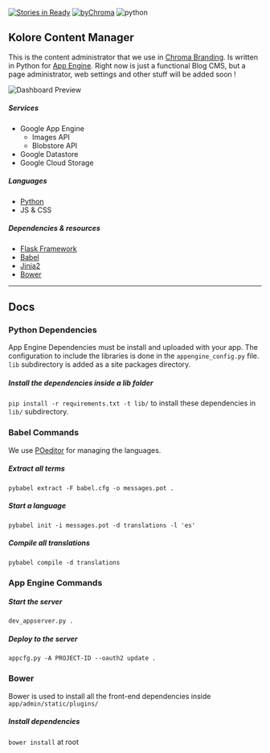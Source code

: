 [![Stories in Ready](https://badge.waffle.io/ChromaBranding/kolore.png?label=ready&title=Ready)](https://waffle.io/ChromaBranding/kolore)
[![byChroma](http://img.shields.io/badge/by-Chroma-brightgreen.svg)](http://www.chromabranding.com)
![ python ](http://img.shields.io/badge/python-v2.3-blue.svg)
## Kolore Content Manager

This is the content administrator that we use in [Chroma Branding][0]. Is written in Python for [App Engine][1]. Right now is just a functional Blog CMS, but a page administrator, web settings and other stuff will be added soon ! 

![ Dashboard Preview ](http://lh6.ggpht.com/UpDBa0WRxeYDhuG3wXLmtZGOG6FQDmR3eSpfBBDXpUGlycZnRv9wRZboT1Hwv51LmLAFeQUvJTAu91Gt1TT7gORBU18u=s1200)

##### Services
- Google App Engine
    - Images API
    - Blobstore API
- Google Datastore
- Google Cloud Storage

##### Languages
- [Python][2]
- JS & CSS

##### Dependencies & resources
- [Flask Framework][3]
- [Babel][4]
- [Jinja2][5]
- [Bower][6]

---

## Docs

### Python Dependencies
App Engine Dependencies must be install and uploaded with your app. The configuration to include the libraries is done in the `appengine_config.py` file. `lib` subdirectory is added as a site packages directory.

##### Install the dependencies inside a lib folder
`pip install -r requirements.txt -t lib/` to install these dependencies in `lib/` subdirectory.

### Babel Commands
We use [POeditor][7] for managing the languages. 

##### Extract all terms
`pybabel extract -F babel.cfg -o messages.pot .`

##### Start a language
`pybabel init -i messages.pot -d translations -l 'es'`

##### Compile all translations
`pybabel compile -d translations`


### App Engine Commands

##### Start the server
`dev_appserver.py .`

##### Deploy to the server
`appcfg.py -A PROJECT-ID --oauth2 update .`


### Bower
Bower is used to install all the front-end dependencies inside `app/admin/static/plugins/`

##### Install dependencies
``bower install`` at root



[0]: http://www.chromabranding.com
[1]: https://cloud.google.com
[2]: https://www.python.org/
[3]: https://flask.pocoo.org
[4]: https://pythonhosted.org/Flask-Babel/
[5]: http://jinja.pocoo.org/
[6]: http://bower.io
[7]: https://poeditor.com
